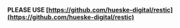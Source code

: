 **PLEASE USE [https://github.com/hueske-digital/restic](https://github.com/hueske-digital/restic)**
